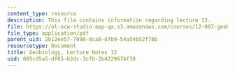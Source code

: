 ```yaml
---
content_type: resource
description: This file contains information regarding lecture 13.
file: https://ol-ocw-studio-app-qa.s3.amazonaws.com/courses/12-007-geobiology-spring-2013/005cd5a5df05b2dc3cfb2b422967bf38_MIT12_007S13_Lec13.pdf
file_type: application/pdf
parent_uid: 2b12ee57-7998-8ca8-87b9-54a54652f78b
resourcetype: Document
title: Geobiology, Lecture Notes 13
uid: 005cd5a5-df05-b2dc-3cfb-2b422967bf38
---
```


